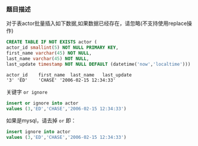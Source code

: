 ### 题目描述
对于表actor批量插入如下数据,如果数据已经存在，请忽略(不支持使用replace操作)
```sql
CREATE TABLE IF NOT EXISTS actor (
actor_id smallint(5) NOT NULL PRIMARY KEY,
first_name varchar(45) NOT NULL,
last_name varchar(45) NOT NULL,
last_update timestamp NOT NULL DEFAULT (datetime('now','localtime')))
```

```
actor_id	first_name	last_name	last_update
'3'	'ED'	'CHASE'	'2006-02-15 12:34:33'
```

关键字 `or ignore`

```sql
insert or ignore into actor
values (3,'ED','CHASE','2006-02-15 12:34:33')
```

如果是mysql，请去掉 `or` 即：
```sql
insert ignore into actor
values (3,'ED','CHASE','2006-02-15 12:34:33')
```
